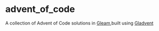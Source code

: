 # advent_of_code

A collection of Advent of Code solutions in [Gleam](http://gleam.run),built using [Gladvent](https://github.com/tanklesxl/gladvent)
